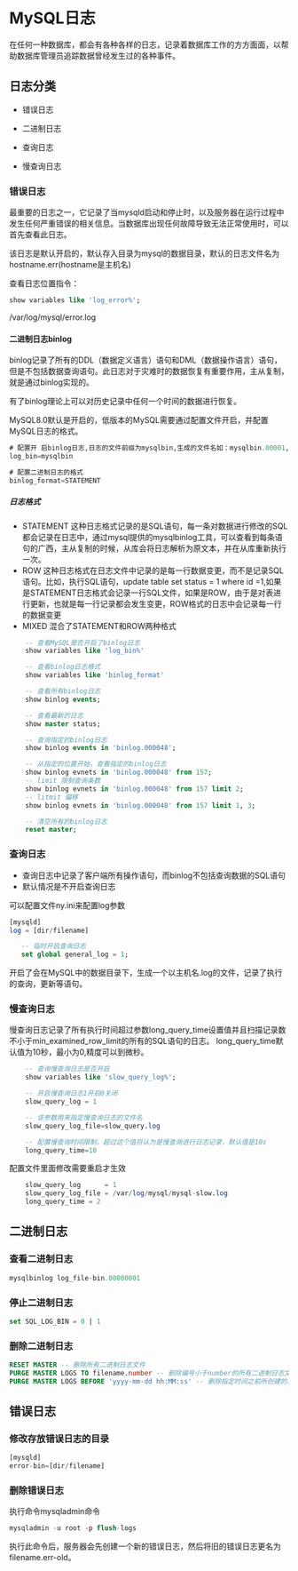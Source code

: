 # MySQL日志

在任何一种数据库，都会有各种各样的日志，记录着数据库工作的方方面面，以帮助数据库管理员追踪数据曾经发生过的各种事件。

## 日志分类

- 错误日志

- 二进制日志

- 查询日志

- 慢查询日志

  

### 错误日志

最重要的日志之一，它记录了当mysqld启动和停止时，以及服务器在运行过程中发生任何严重错误的相关信息。当数据库出现任何故障导致无法正常使用时，可以首先查看此日志。

该日志是默认开启的，默认存入目录为mysql的数据目录，默认的日志文件名为hostname.err(hostname是主机名)

查看日志位置指令：

```sql
show variables like 'log_error%';
```

/var/log/mysql/error.log 

#### 二进制日志binlog

binlog记录了所有的DDL（数据定义语言）语句和DML（数据操作语言）语句，但是不包括数据查询语句。此日志对于灾难时的数据恢复有重要作用，主从复制，就是通过binlog实现的。

有了binlog理论上可以对历史记录中任何一个时间的数据进行恢复。

MySQL8.0默认是开启的，低版本的MySQL需要通过配置文件开启，并配置MySQL日志的格式。

```sql
# 配置开 启binlog日志,日志的文件前缀为mysqlbin,生成的文件名如：mysqlbin.00001, mysqlbin.00002
log_bin=mysqlbin

# 配置二进制日志的格式
binlog_format=STATEMENT
```

##### 日志格式
 - STATEMENT 
 这种日志格式记录的是SQL语句，每一条对数据进行修改的SQL都会记录在日志中，通过mysql提供的mysqlbinlog工具，可以查看到每条语句的广西，主从复制的时候，从库会将日志解析为原文本，并在从库重新执行一次。
 - ROW
 这种日志格式在日志文件中记录的是每一行数据变更，而不是记录SQL语句。比如，执行SQL语句，update table set status = 1 where id =1,如果是STATEMENT日志格式会记录一行SQL文件，如果是ROW，由于是对表进行更新，也就是每一行记录都会发生变更，ROW格式的日志中会记录每一行的数据变更
 - MIXED
 混合了STATEMENT和ROW两种格式

```sql
    -- 查看MySQL是否开启了binlog日志
    show variables like 'log_bin%'

    -- 查看binlog日志格式
    show variables like 'binlog_format'

    -- 查看所有binlog日志
    show binlog events;

    -- 查看最新的日志
    show master status;

    -- 查询指定的binlog日志
    show binlog events in 'binlog.000048';

    -- 从指定的位置开始，查看指定的binlog日志
    show binlog evnets in 'binlog.000048' from 157;
    -- limit 限制查询条数
    show binlog evnets in 'binlog.000048' from 157 limit 2;
    -- litmit 偏移
    show binlog evnets in 'binlog.000048' from 157 limit 1, 3;

    -- 清空所有的binlog日志
    reset master;

```

### 查询日志
 - 查询日志中记录了客户端所有操作语句，而binlog不包括查询数据的SQL语句
 - 默认情况是不开启查询日志

可以配置文件ny.ini来配置log参数

```sql
[mysqld]
log = [dir/filename]
```



 ```sql
    -- 临时开启查询日志
    set global general_log = 1;

 ```
 开启了会在MySQL中的数据目录下，生成一个以主机名.log的文件，记录了执行的查询，更新等语句。


### 慢查询日志
慢查询日志记录了所有执行时间超过参数long_query_time设置值并且扫描记录数不小于min_examined_row_limit的所有的SQL语句的日志。
long_query_time默认值为10秒，最小为0,精度可以到微秒。

```sql
    -- 查询慢查询日志是否开启
    show variables like 'slow_query_log%';

    -- 开启慢查询日志1开启0关闭
    slow_query_log = 1

    -- 该参数用来指定慢查询日志的文件名
    slow_query_log_file=slow_query.log

    -- 配置慢查询时间限制，超过这个值将认为是慢查询进行日志记录，默认值是10s
    long_query_time=10

```
配置文件里面修改需要重启才生效
```sql
    slow_query_log		= 1
    slow_query_log_file	= /var/log/mysql/mysql-slow.log
    long_query_time = 2
```



## 二进制日志

### 查看二进制日志

```sql
mysqlbinlog log_file-bin.00000001
```

### 停止二进制日志

```sql
set SQL_LOG_BIN = 0 | 1
```

### 删除二进制日志

```sql
RESET MASTER -- 删除所有二进制日志文件
PURGE MASTER LOGS TO filename.number -- 删除编号小于number的所有二进制日志文件
PURGE MASTER LOGS BEFORE 'yyyy-mm-dd hh:MM:ss' -- 删除指定时间之前所创建的二进制日志
```

## 错误日志

### 修改存放错误日志的目录

```sql
[mysqld]
error-bin=[dir/filename]
```

### 删除错误日志

执行命令mysqladmin命令

```sql
mysqladmin -u root -p flush-logs
```

执行此命令后，服务器会先创建一个新的错误日志，然后将旧的错误日志更名为filename.err-old。